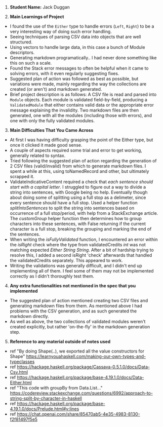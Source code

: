 1. **Student Name:** Jack Duggan

2. **Main Learnings of Project**
- I found the use of the `Either` type to handle errors (`Left`, `Right`) to be a very interesting way of doing such error handling.
- Seeing techniques of parsing CSV data into objects that are well structured.
- Using vectors to handle large data, in this case a bunch of Module descriptors.
- Generating markdown programatically.. I had never done something like this on such a scale.
- Found the Stack error messages to often be helpful when it came to solving errors, with it even regularly suggesting fixes.
- Suggested plan of action was followed as best as possible, but variations were made, mainly regarding the way the collections are created (or aren't) and markdown generated.
- Brief project description is as follows: A CSV file is read and parsed into `Module` objects. Each module is validated field-by-field, producing a `ValidatedModule` that either contains valid data or the appropriate error message explaining the invalidity. Two markdown files are then generated, one with all the modules (including those with errors), and one with only the fully validated modules.

3. **Main Difficulties That You Came Across**
- At first I was having difficulty grasping the point of the Either type, but once it clicked it made good sense.
- A couple of aspects required some trial and error to get working, generally related to syntax.
- Tried following the suggested plan of action regarding the generation of 2 CSV files (valid/invalid) from which to generate markdown files. I spent a while at this, using toNamedRecord and other, but ultimately scrapped it. 
- ValidateIndicativeContent required a check that *each sentence should start with a capital letter*. I struggled to figure out a way to divide a string into sentences, with Google being no help. Eventually though about doing some of splitting using a full stop as a delimeter, since every sentence should have a full stop. Used a helper function *splitIntoSentences* to split the string into sentences based on occurrence of a full stop/period, with help from a StackExchange article. The *customGroup* helper function then determines how to group characters into these sentences, with False returning if the current character is a full stop, breaking the grouping and marking the end of the sentences.
- When writing the *isFullyValidated* function, I encountered an error within the *isRight* check where the type from validatedCredits *int* was not matching expected *Either String String*. After a bit of hardship trying to resolve this, I added a second isRight 'check' afterwards that handled the validatedCredits separately. This appeared to work.
- Writing the validations was generally difficult, and I didn't end up implementing all of them. I feel some of them may not be implemented correctly as I didn't thoroughly test them.

4. **Any extra functionalities not mentioned in the spec that you implemented**
- The suggested plan of action mentioned creating two CSV files and generating markdown files from them. As mentioned above I had problems with the CSV generation, and as such generated the markdown directly.
- As well as above, the two collections of validated modules weren't created explicitly, but rather 'on-the-fly' in the markdown generation step.

5. **Reference to any material outside of notes used**
- ref "By doing Shape(..), we exported all the value constructors for Shape" https://learnyouahaskell.com/making-our-own-types-and-typeclasses
- ref https://hackage.haskell.org/package/Cassava-0.5.1.0/docs/Data-Csv.html
- ref https://hackage.haskell.org/package/base-4.19.1.0/docs/Data-Either.html
- ref "This code with groupBy from Data.List..." https://codereview.stackexchange.com/questions/6992/approach-to-string-split-by-character-in-haskell
- ref https://hackage.haskell.org/package/base-4.19.1.0/docs/Prelude.html#v:lines
- ref https://chat.openai.com/share/85470ab5-4e35-4983-8130-f2f81497f5e5
